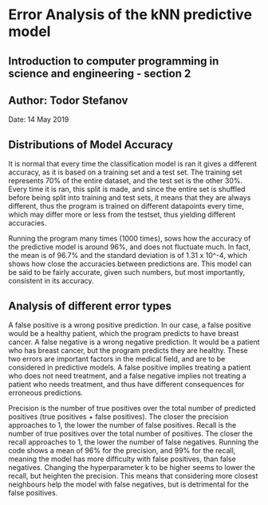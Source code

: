 # Error Analysis of the kNN predictive model

## Introduction to computer programming in science and engineering - section 2

## Author: Todor Stefanov

Date: 14 May 2019

## Distributions of Model Accuracy

It is normal that every time the classification model is ran it gives a different accuracy, as it is based on a training set and a test set. The training set represents 70% of the entire dataset, and the test set is the other 30%. Every time it is ran, this split is made, and since the entire set is shuffled before being split into training and test sets, it means that they are always different, thus the program is trained on different datapoints every time, which may differ more or less from the testset, thus yielding different accuracies.

Running the program many times (1000 times), sows how the accuracy of the predictive model is around 96%, and does not fluctuate much. In fact, the mean is of 96.7% and the standard deviation is of 1.31 x 10^-4, which shows how close the accuracies between predictions are. This model can be said to be fairly accurate, given such numbers, but most importantly, consistent in its accuracy. 

## Analysis of different error types

A false positive is a wrong positive prediction. In our case, a false positive would be a healthy patient, which the program predicts to have breast cancer. A false negative is a wrong negative prediction. It would be a patient who has breast cancer, but the program predicts they are healthy. These two errors are important factors in the medical field, and are to be considered in predictive models. A false positive implies treating a patient who does not need treatment, and a false negative implies not treating a patient who needs treatment, and thus have different consequences for erroneous predictions.

Precision is the number of true positives over the total number of predicted positives (true positives + false positives). The closer the precision approaches to 1, the lower the number of false positives. Recall is the number of true positives over the total number of positives. The closer the recall approaches to 1, the lower the number of false negatives. Running the code shows a mean of 96% for the precision, and 99% for the recall, meaning the model has more difficulty with false positives, than false negatives. Changing the hyperparameter k to be higher seems to lower the recall, but heighten the precision. This means that considering more closest neighbours help the model with false negatives, but is detrimental for the false positives. 
